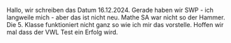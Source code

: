 Hallo, wir schreiben das Datum 16.12.2024.
Gerade haben wir SWP - ich langweile mich - aber das ist nicht neu. 
Mathe SA war nicht so der Hammer. Die 5. Klasse funktioniert nicht ganz so wie ich mir das vorstelle. 
Hoffen wir mal dass der VWL Test ein Erfolg wird. 
